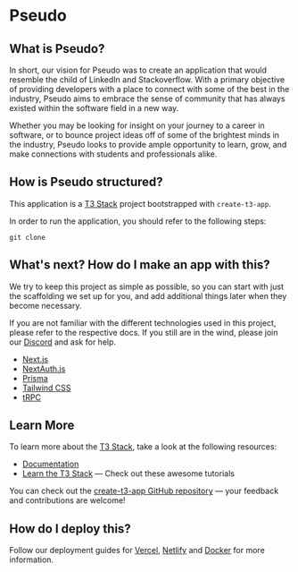 # Pseudo

## What is Pseudo?

In short, our vision for Pseudo was to create an application that would resemble the child of LinkedIn and Stackoverflow. With a primary objective of providing developers with a place to connect with some of the best in the industry, Pseudo aims to embrace the sense of community that has always existed within the software field in a new way. 

Whether you may be looking for insight on your journey to a career in software, or to bounce project ideas off of some of the brightest minds in the industry, Pseudo looks to provide ample opportunity to learn, grow, and make connections with students and professionals alike.

## How is Pseudo structured?

This application is a [T3 Stack](https://create.t3.gg/) project bootstrapped with `create-t3-app`.

In order to run the application, you should refer to the following steps:

```CLI
git clone 
```

## What's next? How do I make an app with this?

We try to keep this project as simple as possible, so you can start with just the scaffolding we set up for you, and add additional things later when they become necessary.

If you are not familiar with the different technologies used in this project, please refer to the respective docs. If you still are in the wind, please join our [Discord](https://t3.gg/discord) and ask for help.

- [Next.js](https://nextjs.org)
- [NextAuth.js](https://next-auth.js.org)
- [Prisma](https://prisma.io)
- [Tailwind CSS](https://tailwindcss.com)
- [tRPC](https://trpc.io)

## Learn More

To learn more about the [T3 Stack](https://create.t3.gg/), take a look at the following resources:

- [Documentation](https://create.t3.gg/)
- [Learn the T3 Stack](https://create.t3.gg/en/faq#what-learning-resources-are-currently-available) — Check out these awesome tutorials

You can check out the [create-t3-app GitHub repository](https://github.com/t3-oss/create-t3-app) — your feedback and contributions are welcome!

## How do I deploy this?

Follow our deployment guides for [Vercel](https://create.t3.gg/en/deployment/vercel), [Netlify](https://create.t3.gg/en/deployment/netlify) and [Docker](https://create.t3.gg/en/deployment/docker) for more information.
